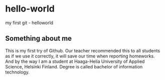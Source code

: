# hello-world
my first git - helloworld

## Something about me
This is my first try of Github. Our teacher recommended this to all students as if we use it correctly, it will save our time when reporting homeworks. And by the way I am a student at Haaga-Helia University of Applied Science, Helsinki Finland. Degree is called bachelor of information technology. 
